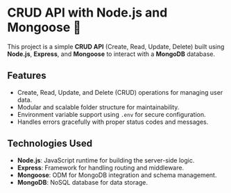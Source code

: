 # CRUD API with Node.js and Mongoose 🚀  

This project is a simple **CRUD API** (Create, Read, Update, Delete) built using **Node.js**, **Express**, and **Mongoose** to interact with a **MongoDB** database.  

## Features  

- Create, Read, Update, and Delete (CRUD) operations for managing user data.  
- Modular and scalable folder structure for maintainability.  
- Environment variable support using `.env` for secure configuration.  
- Handles errors gracefully with proper status codes and messages.  

## Technologies Used  

- **Node.js**: JavaScript runtime for building the server-side logic.  
- **Express**: Framework for handling routing and middleware.  
- **Mongoose**: ODM for MongoDB integration and schema management.  
- **MongoDB**: NoSQL database for data storage.  

